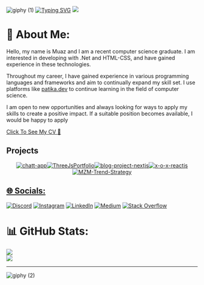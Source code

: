 ![giphy (1)](https://user-images.githubusercontent.com/46108683/221549014-c66fb9ec-2380-4d9f-94dc-f1c5cce2e99f.gif)
[![Typing SVG](https://readme-typing-svg.herokuapp.com?font=Libre+Barcode+39+Text&size=28&pause=1000&color=00F71E&center=true&vCenter=true&width=435&lines=Console.WriteLine(%22Hello+World%22))](https://git.io/typing-svg)
![](https://komarev.com/ghpvc/?username=muazerdemyigit&style=for-the-badge&color=blueviolet)


# 💫 About Me:
Hello, my name is Muaz and I am a recent computer science graduate. I am interested in developing with .Net and HTML-CSS, and have gained experience in these technologies.

Throughout my career, I have gained experience in various programming languages and frameworks and aim to continually expand my skill set. I use platforms like [patika.dev](https://patika.dev) to continue learning in the field of computer science.

I am open to new opportunities and always looking for ways to apply my skills to create a positive impact. If a suitable position becomes available, I would be happy to apply

[Click To See My CV :open_file_folder:](https://drive.google.com/file/d/1TS_TwhXWi5pEZCaNiqoWLeXG97uJs4WE/view?usp=sharing)

## Projects
<p align="center"></a><a href="https://github.com/muazerdemyigit/chatt-app"><img title="chatt-app" src="https://github-readme-stats.vercel.app/api/pin/?username=muazerdemyigit&repo=chatt-app&theme=midnight-purple"></a><a href="https://github.com/muazerdemyigit/ThreeJsPortfolio"><img title="ThreeJsPortfolio" src="https://github-readme-stats.vercel.app/api/pin/?username=muazerdemyigit&repo=ThreeJsPortfolio&theme=midnight-purple"></a><a href="https://github.com/muazerdemyigit/blog-project-nextjs"><img title="blog-project-nextjs" src="https://github-readme-stats.vercel.app/api/pin/?username=muazerdemyigit&repo=blog-project-nextjs&theme=midnight-purple"></a><a href="https://github.com/muazerdemyigit/x-o-x-reactjs"><img title="x-o-x-reactjs" src="https://github-readme-stats.vercel.app/api/pin/?username=muazerdemyigit&repo=x-o-x-reactjs&theme=midnight-purple"></a><a href="https://github.com/muazerdemyigit/MZM-Trend-Strategy"><img title="MZM-Trend-Strategy" src="https://github-readme-stats.vercel.app/api/pin/?username=muazerdemyigit&repo=MZM-Trend-Strategy&theme=midnight-purple">
</p>

## 🌐 Socials:
[![Discord](https://img.shields.io/badge/Discord-%237289DA.svg?logo=discord&logoColor=white)](https://discord.gg/MuazErdemYiğit#8858) [![Instagram](https://img.shields.io/badge/Instagram-%23E4405F.svg?logo=Instagram&logoColor=white)](https://instagram.com/muazerdemyigit) [![LinkedIn](https://img.shields.io/badge/LinkedIn-%230077B5.svg?logo=linkedin&logoColor=white)](https://www.linkedin.com/in/muaz-erdem-yigit/) [![Medium](https://img.shields.io/badge/Medium-12100E?logo=medium&logoColor=white)](https://medium.com/@@muazerdemyigit) [![Stack Overflow](https://img.shields.io/badge/-Stackoverflow-FE7A16?logo=stack-overflow&logoColor=white)](https://stackoverflow.com/users/20896184) 

# 📊 GitHub Stats:
![](https://github-readme-streak-stats.herokuapp.com/?user=muazerdemyigit&theme=midnight-purple&hide_border=false)<br/>
![](https://github-readme-stats.vercel.app/api/top-langs/?username=muazerdemyigit&theme=midnight-purple&hide_border=false&include_all_commits=true&count_private=false&layout=compact)


---
![giphy (2)](https://user-images.githubusercontent.com/46108683/221549328-ff4fa721-04b0-42b5-beaf-489089a9a6d6.gif)

